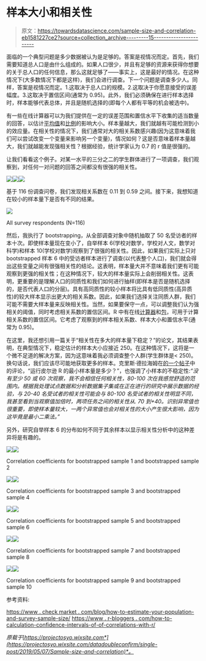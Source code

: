 # 样本大小和相关性

> 原文：<https://towardsdatascience.com/sample-size-and-correlation-eb1581227ce2?source=collection_archive---------15----------------------->

面临的一个典型问题是多少数据被认为是足够的。答案是视情况而定。首先，我们需要知道总人口是由什么组成的。如果人口很少，并且有足够的资源来获得你想要的关于总人口的任何信息，那么这就足够了——事实上，这是最好的情况。在这种情况下(大多数情况下都是这样)，我们会进行调查。下一个问题是调查多少人。同样，答案是视情况而定。1.这取决于总人口的规模。2.这取决于你愿意接受的误差幅度。3.这取决于置信区间(通常为 0.95)。此外，我们必须确保在进行样本选择时，样本能够代表总体，并且是随机选择的(即每个人都有平等的机会被选中)。

有一些在线计算器可以为我们提供在一定的误差范围和置信水平下收集的适当数量的回答，以估计[平均值](https://select-statistics.co.uk/calculators/sample-size-calculator-population-mean/)和[比例](https://select-statistics.co.uk/calculators/sample-size-calculator-population-proportion/)的影响大小。样本量越大，我们就越有可能检测到小的效应量。在相关性的情况下，我们通常对大的相关系数感兴趣(因为这意味着我们可以尝试改变一个变量来影响另一个变量)，情况如何？这是否意味着样本量越大，我们就越能发现强相关性？根据经验，统计学家认为 0.7 的 r 值是很强的。

让我们看看这个例子。对某一水平的三分之二的学生群体进行了一项调查，我们观察到，对任何一对问题的回答之间都没有很强的相关性。

![](img/892c1ca7c80f5b5346e1726a5fc8f615.png)![](img/d712bda9b1a9e3fea045faba1707614b.png)![](img/5b3fc8a67db97041bab8165187ebbeb3.png)

基于 116 份调查问卷，我们发现相关系数在 0.11 到 0.59 之间。接下来，我想知道在较小的样本量下是否有不同的结果。

![](img/88d86cc71cdb98f56c5899ac45a35b6b.png)

All survey respondents (N=116)

然后，我执行了 bootstrapping，从全部调查对象中随机抽取了 50 名受访者的样本十次。即使样本量现在变小了，自举样本 6(学校对数学，学校对人文，数学对科学)和样本 10(学校对数学)观察到了很强的相关性。因此，如果我们实际上只对 bootstrapped 样本 6 中的受访者样本进行了调查(以代表整个人口)，我们就会得出这些变量之间有很强相关性的结论。这表明，样本量大并不意味着我们更有可能观察到更强的相关性；在这种情况下，较大的样本量实际上会削弱相关性。这表明，更重要的是理解人口的同质性和我们如何进行抽样(即样本是否是随机选择的，是否代表人口的分层)。具有高同质性的较小样本将比具有低同质性(高异质性)的较大样本显示出更大的相关系数。因此，如果我们选择关注同质人群，我们可能不需要大样本量来反映相关性。当然，如果要保守一点，可以调整我们认为强相关的阈值，同时考虑相关系数的置信区间。R 中有在线[计算器](https://www2.ccrb.cuhk.edu.hk/stat/confidence%20interval/CI%20for%20correlation.htm)和[包](https://www.r-bloggers.com/how-to-calculate-confidence-intervals-of-correlations-with-r/)，可用于计算相关系数的置信区间。它考虑了观察到的样本相关系数、样本大小和置信水平(通常为 0.95)。

在这里，我还想引用一篇关于“相关性在多大的样本量下稳定？”的论文，其结果表明，在典型情况下，稳定估计的样本大小应接近 250。在这种情况下，这将是一个微不足道的解决方案，因为这意味着我必须调查整个人群(学生群体是< 250)。换句话说，我们应该尽可能地获取更多的样本。克里斯·德拉海姆在[的一个帖子](https://www.researchgate.net/post/What_is_the_minimum_sample_size_to_run_Pearsons_R)中的评论，“运行皮尔逊 R 的最小样本量是多少？”，也强调了小样本的不稳定性:*“没有至少 50 或 60 次观察，我不会相信任何相关性，80-100 次在我感觉舒适的范围内。根据我处理试点数据和分析数据集子集或在正在进行的研究中展示数据的经验，与 20-40 名受试者的相关性可能会与 80-100 名受试者的相关性明显不同，我甚至看到当观察值加倍时，两项任务之间的相关性从. 70 到+40。识别异常值也很重要，即使样本量较大，一两个异常值也会对相关性的大小产生很大影响，因为这毕竟是最小二乘法。”*

另外，研究自举样本 6 的分布如何不同于其余样本以显示相关性分析中的这种差异将是有趣的。

![](img/7b39611089c42bd8c3b7dd9f7f4c35ed.png)![](img/802369bb25d6b6469e8fe4f5933f66a6.png)

Correlation coefficients for bootstrapped sample 1 and bootstrapped sample 2

![](img/ba383c90adbcad2d0094f2e2d1af8eac.png)![](img/085854e4644f077d0ab8301393aa63b9.png)

Correlation coefficients for bootstrapped sample 3 and bootstrapped sample 4

![](img/9e7bdbfb38b1c044a928a51de9056349.png)![](img/6e1dc52a302e1e689c613261da1d99ac.png)

Correlation coefficients for bootstrapped sample 5 and bootstrapped sample 6

![](img/02232c9de25c2e5c4885a1559b66690b.png)![](img/3565d780632bc6031ed142867af7434d.png)

Correlation coefficients for bootstrapped sample 7 and bootstrapped sample 8

![](img/f1702f0a4ead6d6391028e580ac53a81.png)![](img/33498181ebf4137864dd5250760c07ee.png)

Correlation coefficients for bootstrapped sample 9 and bootstrapped sample 10

参考资料:

[https://www . check market . com/blog/how-to-estimate-your-population-and-survey-sample-size/](https://www.checkmarket.com/blog/how-to-estimate-your-population-and-survey-sample-size/)
[https://www . r-bloggers . com/how-to-calculation-confidence-intervals-of-of-correlations-with-r/](https://www.r-bloggers.com/how-to-calculate-confidence-intervals-of-correlations-with-r/)

*原载于*[*https://projectosyo.wixsite.com*](https://projectosyo.wixsite.com/datadoubleconfirm/single-post/2019/05/07/Sample-size-and-correlation)*。*
